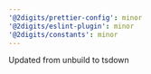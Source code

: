 ```yaml
---
'@2digits/prettier-config': minor
'@2digits/eslint-plugin': minor
'@2digits/constants': minor
---
```


Updated from unbuild to tsdown

